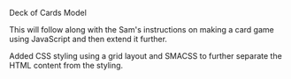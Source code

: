 Deck of Cards Model

This will follow along with the Sam's instructions on making a card game using
JavaScript and then extend it further.

Added CSS styling using a grid layout and SMACSS to further separate the
HTML content from the styling.
